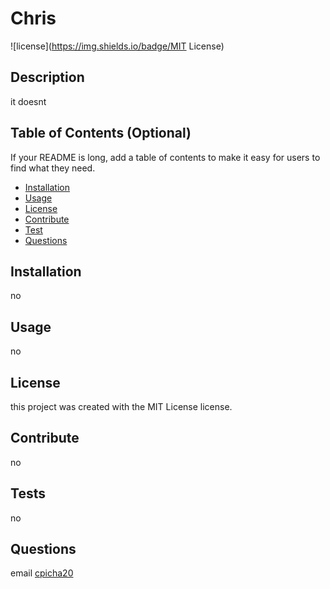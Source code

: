 # Chris 

![license](https://img.shields.io/badge/MIT License)


## Description

it doesnt 

## Table of Contents (Optional)

If your README is long, add a table of contents to make it easy for users to find what they need.

- [Installation](#installation)
- [Usage](#usage)
- [License](#license)
- [Contribute](#contribute)
- [Test](#test)
- [Questions](#questions)


## Installation

no

## Usage

no

## License

this project was created with the MIT License license.

## Contribute

no

## Tests

no

## Questions

email
[cpicha20](https://github.com/cpicha20)




